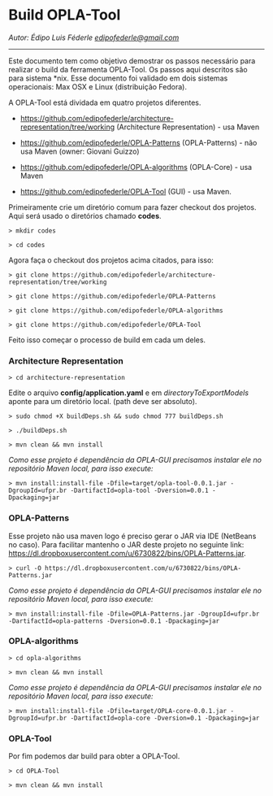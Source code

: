 # Build OPLA-Tool
*Autor: Édipo Luis Féderle <edipofederle@gmail.com>*

<hr/>

Este documento tem como objetivo demostrar os passos necessário para realizar o build da ferramenta OPLA-Tool. Os passos aqui descritos são para sistema *nix.
Esse documento foi validado em dois sistemas operacionais: Max OSX e Linux (distribuição Fedora).

A OPLA-Tool está dividada em quatro projetos diferentes.

* https://github.com/edipofederle/architecture-representation/tree/working (Architecture Representation) - usa Maven

* https://github.com/edipofederle/OPLA-Patterns (OPLA-Patterns) - não usa Maven (owner: Giovani Guizzo)

* https://github.com/edipofederle/OPLA-algorithms (OPLA-Core) - usa Maven

* https://github.com/edipofederle/OPLA-Tool (GUI) - usa Maven.


Primeiramente crie um diretório comum para fazer checkout dos projetos. Aqui será usado o diretórios chamado **codes**.

`> mkdir codes`

`> cd codes`

Agora faça o checkout dos projetos acima citados, para isso:

`> git clone https://github.com/edipofederle/architecture-representation/tree/working `

`> git clone https://github.com/edipofederle/OPLA-Patterns`

`> git clone https://github.com/edipofederle/OPLA-algorithms`

`> git clone https://github.com/edipofederle/OPLA-Tool`


Feito isso começar o processo de build em cada um deles.

### Architecture Representation

`> cd architecture-representation`

Edite o arquivo **config/application.yaml** e em *directoryToExportModels* aponte para um diretório local. (path deve ser absoluto).

`> sudo chmod +X buildDeps.sh && sudo chmod 777 buildDeps.sh`

`> ./buildDeps.sh`

`> mvn clean && mvn install`

*Como esse projeto é dependência da OPLA-GUI precisamos instalar ele no repositório Maven local, para isso execute:*

`> mvn install:install-file -Dfile=target/opla-tool-0.0.1.jar -DgroupId=ufpr.br -DartifactId=opla-tool -Dversion=0.0.1 -Dpackaging=jar`

### OPLA-Patterns

Esse projeto não usa maven logo é preciso gerar o JAR via IDE (NetBeans no caso). Para facilitar mantenho o JAR deste projeto no seguinte link: https://dl.dropboxusercontent.com/u/6730822/bins/OPLA-Patterns.jar.

`> curl -O https://dl.dropboxusercontent.com/u/6730822/bins/OPLA-Patterns.jar`

*Como esse projeto é dependência da OPLA-GUI precisamos instalar ele no repositório Maven local, para isso execute:*

`> mvn install:install-file -Dfile=OPLA-Patterns.jar -DgroupId=ufpr.br -DartifactId=opla-patterns -Dversion=0.0.1 -Dpackaging=jar`

### OPLA-algorithms

`> cd opla-algorithms`

`> mvn clean && mvn install`

*Como esse projeto é dependência da OPLA-GUI precisamos instalar ele no repositório Maven local, para isso execute:*

`> mvn install:install-file -Dfile=target/OPLA-core-0.0.1.jar -DgroupId=ufpr.br -DartifactId=opla-core -Dversion=0.1 -Dpackaging=jar`

### OPLA-Tool

Por fim podemos dar build para obter a OPLA-Tool.

`> cd OPLA-Tool`

`> mvn clean && mvn install`



